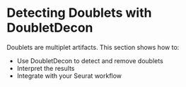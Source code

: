 # Detecting Doublets with DoubletDecon

Doublets are multiplet artifacts. This section shows how to:

- Use DoubletDecon to detect and remove doublets
- Interpret the results
- Integrate with your Seurat workflow
